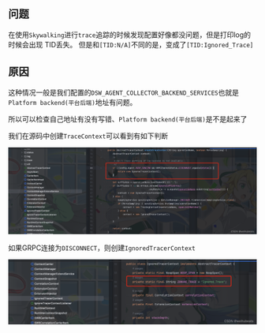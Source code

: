 ## 问题
在使用`Skywalking`进行`trace`追踪的时候发现配置好像都没问题，但是打印log的时候会出现
TID丢失。
但是和`[TID:N/A]`不同的是，变成了`[TID:Ignored_Trace]`

## 原因

这种情况一般是我们配置的`DSW_AGENT_COLLECTOR_BACKEND_SERVICES`也就是`Platform backend(平台后端)`地址有问题。

所以可以检查自己地址有没有写错、`Platform backend(平台后端)`是不是起来了


我们在源码中创建`TraceContext`可以看到有如下判断

![alt text](images/create-context.png)


如果GRPC连接为`DISCONNECT`，则创建`IgnoredTracerContext`

![alt text](images/ignored-trace.png)

